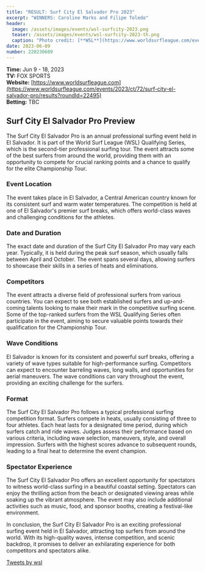 ```yaml
---
title: "RESULT: Surf City El Salvador Pro 2023"
excerpt: "WINNERS: Caroline Marks and Filipe Toledo"
header:
  image: /assets/images/events/wsl-surfcity-2023.png
  teaser: /assets/images/events/wsl-surfcity-2023-th.png
  caption: "Photo credit: [**WSL**](https://www.worldsurfleague.com/events/2023/ct/72/surf-city-el-salvador-pro/results?roundId=22495)"
date: 2023-06-09
number: 220230609
---
```


**Time:** Jun 9 - 18, 2023  
**TV:** FOX SPORTS  
**Website:** [https://www.worldsurfleague.com](https://www.worldsurfleague.com/events/2023/ct/72/surf-city-el-salvador-pro/results?roundId=22495)     
**Betting:** TBC

## Surf City El Salvador Pro Preview

The Surf City El Salvador Pro is an annual professional surfing event held in El Salvador. It is part of the World Surf League (WSL) Qualifying Series, which is the second-tier professional surfing tour. The event attracts some of the best surfers from around the world, providing them with an opportunity to compete for crucial ranking points and a chance to qualify for the elite Championship Tour.

### Event Location
The event takes place in El Salvador, a Central American country known for its consistent surf and warm water temperatures. The competition is held at one of El Salvador's premier surf breaks, which offers world-class waves and challenging conditions for the athletes.

### Date and Duration
The exact date and duration of the Surf City El Salvador Pro may vary each year. Typically, it is held during the peak surf season, which usually falls between April and October. The event spans several days, allowing surfers to showcase their skills in a series of heats and eliminations.

### Competitors
The event attracts a diverse field of professional surfers from various countries. You can expect to see both established surfers and up-and-coming talents looking to make their mark in the competitive surfing scene. Some of the top-ranked surfers from the WSL Qualifying Series often participate in the event, aiming to secure valuable points towards their qualification for the Championship Tour.

### Wave Conditions
El Salvador is known for its consistent and powerful surf breaks, offering a variety of wave types suitable for high-performance surfing. Competitors can expect to encounter barreling waves, long walls, and opportunities for aerial maneuvers. The wave conditions can vary throughout the event, providing an exciting challenge for the surfers.

### Format
The Surf City El Salvador Pro follows a typical professional surfing competition format. Surfers compete in heats, usually consisting of three to four athletes. Each heat lasts for a designated time period, during which surfers catch and ride waves. Judges assess their performance based on various criteria, including wave selection, maneuvers, style, and overall impression. Surfers with the highest scores advance to subsequent rounds, leading to a final heat to determine the event champion.

### Spectator Experience
The Surf City El Salvador Pro offers an excellent opportunity for spectators to witness world-class surfing in a beautiful coastal setting. Spectators can enjoy the thrilling action from the beach or designated viewing areas while soaking up the vibrant atmosphere. The event may also include additional activities such as music, food, and sponsor booths, creating a festival-like environment.

In conclusion, the Surf City El Salvador Pro is an exciting professional surfing event held in El Salvador, attracting top surfers from around the world. With its high-quality waves, intense competition, and scenic backdrop, it promises to deliver an exhilarating experience for both competitors and spectators alike.


<a class="twitter-timeline" href="https://twitter.com/wsl?ref_src=twsrc%5Etfw">Tweets by wsl</a> <script async src="https://platform.twitter.com/widgets.js" charset="utf-8"></script>